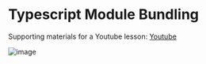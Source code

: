 # Typescript Module Bundling

Supporting materials for a Youtube lesson: [Youtube](https://www.youtube.com/watch?v=zfJ6JHLHu4o&ab_channel=CyberFountain)

![image](https://cyberfountain.ams3.digitaloceanspaces.com/images/code-splitting.png)
